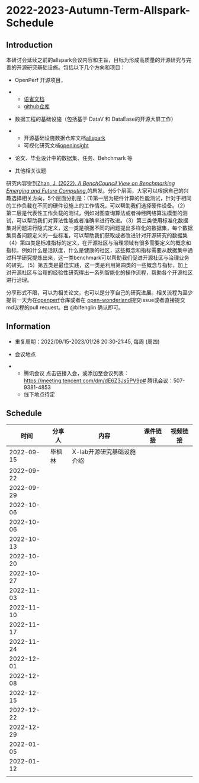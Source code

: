 # 2022-2023-Autumn-Term-Allspark-Schedule

## Introduction

本研讨会延续之前的allspark会议内容和主旨，目标为形成高质量的开源研究与完善的开源研究基础设施。包括以下几个方向和项目：

- OpenPerf 开源项目，

- - [语雀文档](https://xlab2017.yuque.com/me1x4f/openperf)
  - [github仓库](https://github.com/X-lab2017/open-perf)

- 数据工程的基础设施（包括基于 DataV 和 DataEase的开源大屏工作）

- - 开源基础设施数据仓库文档[allspark](https://xlab2017.yuque.com/me1x4f/allspark)
  - 可视化研究文档[openinsight](https://xlab2017.yuque.com/me1x4f/openinsight)

- 论文、毕业设计中的数据集、任务、Behchmark 等

- 其他相关议题

研究内容受到[Zhan, J. (2022). *A BenchCouncil View on Benchmarking Emerging and Future Computing*.](http://arxiv.org/abs/2205.07769)的启发。分5个层面，大家可以根据自己的兴趣选择相关方向，5个层面分别是：(1)第一层为硬件计算的性能测试，针对于相同的工作负载在不同的硬件设施上的工作情况，可以帮助我们选择硬件设备。（2）第二层是代表性工作负载的测试，例如对图查询算法或者神经网络算法模型的测试，可以帮助我们对算法性能或者准确率进行改进。（3）第三类使用标准化数据集对问题进行隐式定义，这一类是根据不同的问题提出多样化的数据集，每个数据集具备问题定义的一些标准，可以帮助我们获取或者改进针对开源研究的数据集（4）第四类是标准指标的定义，在开源社区与治理领域有很多需要定义的概念和指标，例如什么是活跃度，什么是健康的社区，这些概念和指标需要从数据集中通过科学研究提炼出来，这一类benchmark可以帮助我们促进开源社区与治理业务的研究。（5）第五类是最佳实践，这一类是利用第四类的一些概念与指标，加上对开源社区与治理的经验性研究得出一系列智能化的操作流程，帮助各个开源社区进行治理。

分享形式不限，可以为相关论文，也可以是分享自己的研究进展。相关流程为至少提前一天为在[openperf](https://github.com/X-lab2017/open-perf)仓库或者在 [open-wonderland](https://github.com/X-lab2017/open-wonderland/issues)提交issue或者直接提交md议程的pull request。由 @bifenglin 确认即可。

## Information

- 重复周期：2022/09/15-2023/01/26 20:30-21:45, 每周 (周四)

- 会议地点

- - 腾讯会议 点击链接入会，或添加至会议列表： https://meeting.tencent.com/dm/dE6Z3Js5PV9p# 腾讯会议：507-9381-4853
  - 线下地点待定

## Schedule

| **时间**   | **分享人** | **内容**                  | **课件链接** | **视频链接** |
| ---------- | ---------- | ------------------------- | ------------ | ------------ |
| 2022-09-15 | 毕枫林     | X-lab开源研究基础设施介绍 |              |              |
| 2022-09-22 |            |                           |              |              |
| 2022-09-29 |            |                           |              |              |
| 2022-10-06 |            |                           |              |              |
| 2022-10-06 |            |                           |              |              |
| 2022-10-13 |            |                           |              |              |
| 2022-10-20 |            |                           |              |              |
| 2022-10-27 |            |                           |              |              |
| 2022-11-03 |            |                           |              |              |
| 2022-11-10 |            |                           |              |              |
| 2022-11-17 |            |                           |              |              |
| 2022-11-24 |            |                           |              |              |
| 2022-12-01 |            |                           |              |              |
| 2022-12-08 |            |                           |              |              |
| 2022-12-15 |            |                           |              |              |
| 2022-12-22 |            |                           |              |              |
| 2022-12-29 |            |                           |              |              |
| 2022-01-05 |            |                           |              |              |
| 2022-01-12 |            |                           |              |              |
|            |            |                           |              |              |
